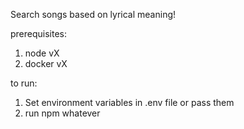 Search songs based on lyrical meaning!

prerequisites: 
1. node vX
2. docker vX

to run: 
1. Set environment variables in .env file or pass them
2. run npm whatever